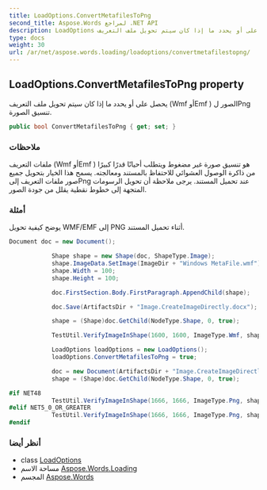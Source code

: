 ```yaml
---
title: LoadOptions.ConvertMetafilesToPng
second_title: Aspose.Words لمراجع .NET API
description: LoadOptions ملكية. يحصل على أو يحدد ما إذا كان سيتم تحويل ملف التعريف Wmf أوEmf  الصور لPng تنسيق الصورة.
type: docs
weight: 30
url: /ar/net/aspose.words.loading/loadoptions/convertmetafilestopng/
---
```

## LoadOptions.ConvertMetafilesToPng property

يحصل على أو يحدد ما إذا كان سيتم تحويل ملف التعريف (Wmf أوEmf ) الصور لPng تنسيق الصورة.

```csharp
public bool ConvertMetafilesToPng { get; set; }
```

### ملاحظات

ملفات التعريف (Wmf أوEmf ) هو تنسيق صورة غير مضغوط ويتطلب أحيانًا قدرًا كبيرًا من ذاكرة الوصول العشوائي للاحتفاظ بالمستند ومعالجته. يسمح هذا الخيار بتحويل جميع صور ملفات التعريف إلىPng عند تحميل المستند. يرجى ملاحظة أن تحويل الرسومات المتجهة إلى خطوط نقطية يقلل من جودة الصور.

### أمثلة

يوضح كيفية تحويل WMF/EMF إلى PNG أثناء تحميل المستند.

```csharp
Document doc = new Document();

            Shape shape = new Shape(doc, ShapeType.Image);
            shape.ImageData.SetImage(ImageDir + "Windows MetaFile.wmf");
            shape.Width = 100;
            shape.Height = 100;

            doc.FirstSection.Body.FirstParagraph.AppendChild(shape);

            doc.Save(ArtifactsDir + "Image.CreateImageDirectly.docx");

            shape = (Shape)doc.GetChild(NodeType.Shape, 0, true);

            TestUtil.VerifyImageInShape(1600, 1600, ImageType.Wmf, shape);

            LoadOptions loadOptions = new LoadOptions();
            loadOptions.ConvertMetafilesToPng = true;

            doc = new Document(ArtifactsDir + "Image.CreateImageDirectly.docx", loadOptions);
            shape = (Shape)doc.GetChild(NodeType.Shape, 0, true);

#if NET48
            TestUtil.VerifyImageInShape(1666, 1666, ImageType.Png, shape);
#elif NET5_0_OR_GREATER
            TestUtil.VerifyImageInShape(1666, 1666, ImageType.Png, shape);
#endif
```

### أنظر أيضا

* class [LoadOptions](../)
* مساحة الاسم [Aspose.Words.Loading](../../loadoptions/)
* المجسم [Aspose.Words](../../../)


